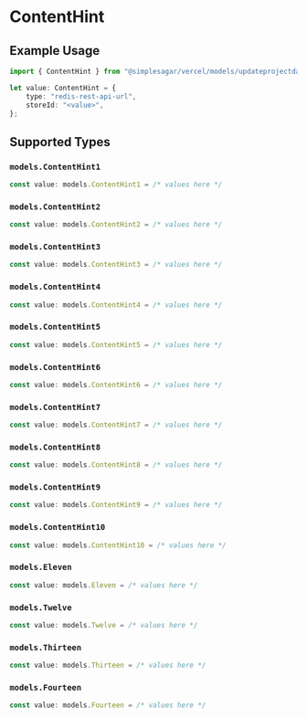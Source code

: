 # ContentHint

## Example Usage

```typescript
import { ContentHint } from "@simplesagar/vercel/models/updateprojectdatacacheop.js";

let value: ContentHint = {
    type: "redis-rest-api-url",
    storeId: "<value>",
};
```

## Supported Types

### `models.ContentHint1`

```typescript
const value: models.ContentHint1 = /* values here */
```

### `models.ContentHint2`

```typescript
const value: models.ContentHint2 = /* values here */
```

### `models.ContentHint3`

```typescript
const value: models.ContentHint3 = /* values here */
```

### `models.ContentHint4`

```typescript
const value: models.ContentHint4 = /* values here */
```

### `models.ContentHint5`

```typescript
const value: models.ContentHint5 = /* values here */
```

### `models.ContentHint6`

```typescript
const value: models.ContentHint6 = /* values here */
```

### `models.ContentHint7`

```typescript
const value: models.ContentHint7 = /* values here */
```

### `models.ContentHint8`

```typescript
const value: models.ContentHint8 = /* values here */
```

### `models.ContentHint9`

```typescript
const value: models.ContentHint9 = /* values here */
```

### `models.ContentHint10`

```typescript
const value: models.ContentHint10 = /* values here */
```

### `models.Eleven`

```typescript
const value: models.Eleven = /* values here */
```

### `models.Twelve`

```typescript
const value: models.Twelve = /* values here */
```

### `models.Thirteen`

```typescript
const value: models.Thirteen = /* values here */
```

### `models.Fourteen`

```typescript
const value: models.Fourteen = /* values here */
```

